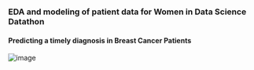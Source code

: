 ### EDA and modeling of patient data for Women in Data Science Datathon
#### Predicting a timely diagnosis in Breast Cancer Patients
![image](https://github.com/anopsy/equity_healthcare/assets/74981211/9e0819ee-f77c-490a-8db8-bac3508960f4)
